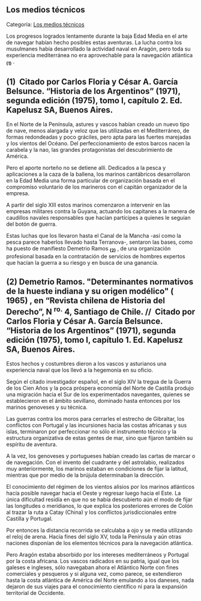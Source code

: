 ## Los medios técnicos

Categoría: [Los medios técnicos](http://descubrircorrientes.com.ar/2012/index.php/481-historia-desde-el-origen-hasta-1814/tierra-argentina-1492-1588/la-aventura-del-rio-de-la-plata/americo-vespucio-descubridor-del-rio-de-la-plata/la-monarquia-bicefala-de-los-reyes-catolicos/el-momento-historico/los-medios-tecnicos)

Los progresos logrados lentamente durante la baja Edad Media en el arte de navegar habían hecho posibles estas aventuras. La lucha contra los musulmanes había desarrollado la actividad naval en Aragón, pero toda su experiencia mediterránea no era aprovechable para la navegación atlántica <sub><strong><span><span>(1)</span></span></strong></sub> .

## **(1)**  Citado por Carlos Floria y César A. García Belsunce. “Historia de los Argentinos” (1971), segunda edición (1975), tomo I, capítulo 2. Ed. Kapelusz SA, Buenos Aires.

En el Norte de la Península, astures y vascos habían creado un nuevo tipo de nave, menos alargada y veloz que las utilizadas en el Mediterráneo, de formas redondeadas y poco gráciles, pero apta para las fuertes marejadas y los vientos del Océano. Del perfeccionamiento de estos barcos nacen la carabela y la nao, las grandes protagonistas del descubrimiento de América.

Pero el aporte norteño no se detiene allí. Dedicados a la pesca y aplicaciones a la caza de la ballena, los marinos cantábricos desarrollaron en la Edad Media una forma particular de organización basada en el compromiso voluntario de los marineros con el capitán organizador de la empresa.

A partir del siglo XIII estos marinos comenzaron a intervenir en las empresas militares contra la Guyana, actuando los capitanes a la manera de caudillos navales responsables que hacían partícipes a quienes le seguían del botón de guerra.

Estas luchas que los llevaron hasta el Canal de la Mancha -así como la pesca parece haberlos llevado hasta Terranova-, sentaron las bases, como ha puesto de manifiesto Demetrio Ramos <sub><strong><span><span>(2)</span></span></strong></sub> , de una organización profesional basada en la contratación de servicios de hombres expertos que hacían la guerra a su riesgo y en busca de una ganancia.

## **(2)** Demetrio Ramos. "Determinantes normativos de la hueste indiana y su origen modélico" ( 1965) , en “Revista chilena de Historia del Derecho”, N <sup><span><span>ro.</span></span></sup> 4, Santiago de Chile. //  Citado por Carlos Floria y César A. García Belsunce. “Historia de los Argentinos” (1971), segunda edición (1975), tomo I, capítulo 1. Ed. Kapelusz SA, Buenos Aires.

Estos hechos y costumbres dieron a los vascos y asturianos una experiencia naval que los llevó a la hegemonía en su oficio.

Según el citado investigador español, en el siglo XIV la tregua de la Guerra de los Cien Años y la poca próspera economía del Norte de Castilla produjo una migración hacia el Sur de los experimentados navegantes, quienes se establecieron en el ámbito sevillano, dominado hasta entonces por los marinos genoveses y su técnica.

Las guerras contra los moros para cerrarles el estrecho de Gibraltar, los conflictos con Portugal y las incursiones hacia las costas africanas y sus islas, terminaron por perfeccionar no sólo el instrumento técnico y la estructura organizativa de estas gentes de mar, sino que fijaron también su espíritu de aventura.

A la vez, los genoveses y portugueses habían creado las cartas de marcar o de navegación. Con el invento del cuadrante y del astrolabio, realizados muy anteriormente, los marinos estaban en condiciones de fijar la latitud, mientras que por medio de la brújula determinaban la dirección.

El conocimiento del régimen de los vientos alisios por los marinos atlánticos hacía posible navegar hacia el Oeste y regresar luego hacia el Este. La única dificultad residía en que no se había descubierto aún el modo de fijar las longitudes o meridianos, lo que explica los posteriores errores de Colón al trazar la ruta a Catay (China) y los conflictos jurisdiccionales entre Castilla y Portugal.

Por entonces la distancia recorrida se calculaba a ojo y se media utilizando el reloj de arena. Hacia fines del siglo XV, toda la Península y aún otras naciones disponían de los elementos técnicos para la navegación atlántica.

Pero Aragón estaba absorbido por los intereses mediterráneos y Portugal por la costa africana. Los vascos radicados en su patria, igual que los galeses e ingleses, sólo navegaban ahora el Atlántico Norte con fines comerciales y pesqueros y si alguna vez, como parece, se extendieron hasta la costa atlántica de América del Norte emulando a los daneses, nada dejaron de sus viajes para el conocimiento científico ni para la expansión territorial de Occidente.